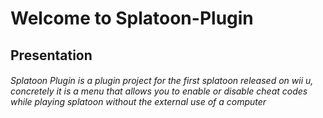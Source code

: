 # Welcome to Splatoon-Plugin
## Presentation
###### Splatoon Plugin is a plugin project for the first splatoon released on wii u, concretely it is a menu that allows you to enable or disable cheat codes while playing splatoon without the external use of a computer
